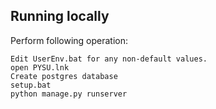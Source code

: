 Running locally
---------------

Perform following operation:

    
    Edit UserEnv.bat for any non-default values.
    open PYSU.lnk
    Create postgres database 
    setup.bat
    python manage.py runserver
	


